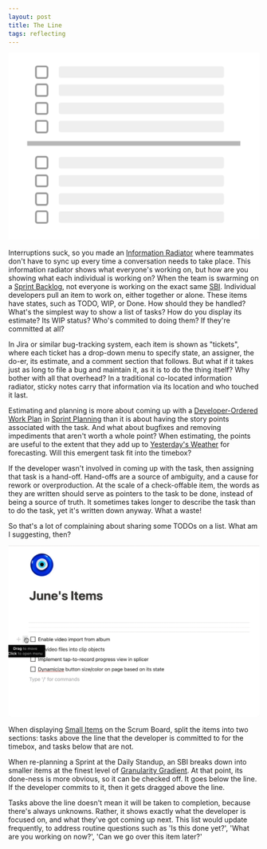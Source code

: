 ```yaml
---
layout: post
title: The Line
tags: reflecting
---
```


![The Line Drawing](../../assets/the-line.png)

Interruptions suck, so you made an [Information Radiator](http://scrumbook.org/value-stream/information-radiator.html) where teammates don't have to sync up every time a conversation needs to take place. This information radiator shows what everyone's working on, but how are you showing what each individual is working on? When the team is swarming on a [Sprint Backlog](http://scrumbook.org/value-stream/sprint-backlog.html), not everyone is working on the exact same [SBI](http://scrumbook.org/value-stream/sprint-backlog/sprint-backlog-item.html). Individual developers pull an item to work on, either together or alone. These items have states, such as TODO, WIP, or Done. How should they be handled? What's the simplest way to show a list of tasks? How do you display its estimate? Its WIP status? Who's commited to doing them? If they're committed at all?

In Jira or similar bug-tracking system, each item is shown as "tickets", where each ticket has a drop-down menu to specify state, an assigner, the do-er, its estimate, and a comment section that follows. But what if it takes just as long to file a bug and maintain it, as it is to do the thing itself? Why bother with all that overhead? In a traditional co-located information radiator, sticky notes carry that information via its location and who touched it last.

Estimating and planning is more about coming up with a [Developer-Ordered Work Plan](http://scrumbook.org/value-stream/sprint-backlog/developer-ordered-work-plan.html) in [Sprint Planning](http://scrumbook.org/value-stream/sprint-planning.html) than it is about having the story points associated with the task. And what about bugfixes and removing impediments that aren't worth a whole point? When estimating, the points are useful to the extent that they add up to [Yesterday's Weather](http://scrumbook.org/value-stream/estimation-points/yesterday-s-weather.html) for forecasting. Will this emergent task fit into the timebox? 

If the developer wasn't involved in coming up with the task, then assigning that task is a hand-off. Hand-offs are a source of ambiguity, and a cause for rework or overproduction. At the scale of a check-offable item, the words as they are written should serve as pointers to the task to be done, instead of being a source of truth. It sometimes takes longer to describe the task than to do the task, yet it's written down anyway. What a waste! 

So that's a lot of complaining about sharing some TODOs on a list. What am I suggesting, then? 

![the-line-animated](../../assets/the-line-animated.gif)

When displaying [Small Items](http://scrumbook.org/value-stream/sprint-planning.html) on the Scrum Board, split the items into two sections: tasks above the line that the developer is committed to for the timebox, and tasks below that are not.

When re-planning a Sprint at the Daily Standup, an SBI breaks down into smaller items at the finest level of [Granularity Gradient](http://scrumbook.org/value-stream/product-backlog/granularity-gradient.html). At that point, its done-ness is more obvious, so it can be checked off. It goes below the line. If the developer commits to it, then it gets dragged above the line. 

Tasks above the line doesn't mean it will be taken to completion, because there's always unknowns. Rather, it shows exactly what the developer is focused on, and what they've got coming up next. This list would update frequently, to address routine questions such as 'Is this done yet?', 'What are you working on now?', 'Can we go over this item later?'

